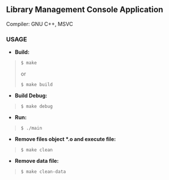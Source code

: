 ## Library Management Console Application

Compiler: GNU C++, MSVC

### USAGE

- **Build:**    
> `$ make`
>
> or
>
> `$ make build`

- **Build Debug:**
> `$ make debug`

- **Run:**
> `$ ./main`

- __Remove files object *.o and execute file:__
> `$ make clean`

- **Remove data file:**
> `$ make clean-data`
